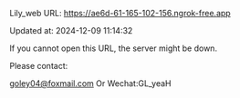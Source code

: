 Lily_web URL: https://ae6d-61-165-102-156.ngrok-free.app

Updated at: 2024-12-09 11:14:32

If you cannot open this URL, the server might be down.

Please contact: 

goley04@foxmail.com Or Wechat:GL_yeaH